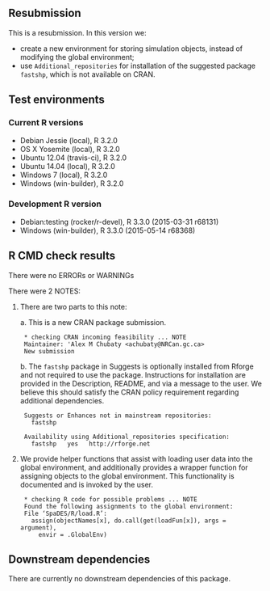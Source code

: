 ## Resubmission

This is a resubmission. In this version we:

* create a new environment for storing simulation objects, instead of modifying the global environment;
* use `Additional_repositories` for installation of the suggested package `fastshp`, which is not available on CRAN.

## Test environments

### Current R versions
* Debian Jessie           (local), R 3.2.0
* OS X Yosemite           (local), R 3.2.0
* Ubuntu 12.04        (travis-ci), R 3.2.0
* Ubuntu 14.04            (local), R 3.2.0
* Windows 7               (local), R 3.2.0
* Windows           (win-builder), R 3.2.0

### Development R version
* Debian:testing (rocker/r-devel), R 3.3.0 (2015-03-31 r68131)
* Windows           (win-builder), R 3.3.0 (2015-05-14 r68368)

## R CMD check results

There were no ERRORs or WARNINGs

There were 2 NOTES:

1. There are two parts to this note:

    a. This is a new CRAN package submission.

        * checking CRAN incoming feasibility ... NOTE
        Maintainer: 'Alex M Chubaty <achubaty@NRCan.gc.ca>
        New submission

    b. The `fastshp` package in Suggests is optionally installed from Rforge and not required to use the package. Instructions for installation are provided in the Description, README, and via a message to the user. We believe this should satisfy the CRAN policy requirement regarding additional dependencies.

        Suggests or Enhances not in mainstream repositories:
          fastshp
        
        Availability using Additional_repositories specification:
          fastshp   yes   http://rforge.net

2. We provide helper functions that assist with loading user data into the global environment, and additionally provides a wrapper function for assigning objects to the global environment. This functionality is documented and is invoked by the user.

        * checking R code for possible problems ... NOTE
        Found the following assignments to the global environment:
        File ‘SpaDES/R/load.R’:
          assign(objectNames[x], do.call(get(loadFun[x]), args = argument), 
            envir = .GlobalEnv)

## Downstream dependencies

There are currently no downstream dependencies of this package.
